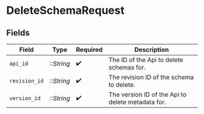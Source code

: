 # DeleteSchemaRequest


## Fields

| Field                                             | Type                                              | Required                                          | Description                                       |
| ------------------------------------------------- | ------------------------------------------------- | ------------------------------------------------- | ------------------------------------------------- |
| `api_id`                                          | *::String*                                        | :heavy_check_mark:                                | The ID of the Api to delete schemas for.          |
| `revision_id`                                     | *::String*                                        | :heavy_check_mark:                                | The revision ID of the schema to delete.          |
| `version_id`                                      | *::String*                                        | :heavy_check_mark:                                | The version ID of the Api to delete metadata for. |